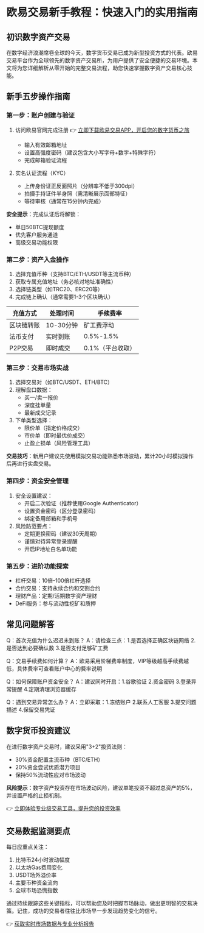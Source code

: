 # 欧易交易新手教程：快速入门的实用指南

## 初识数字资产交易
在数字经济浪潮席卷全球的今天，数字货币交易已成为新型投资方式的代表。欧易交易平台作为全球领先的数字资产交易所，为用户提供了安全便捷的交易环境。本文将为您详细解析从零开始的完整交易流程，助您快速掌握数字资产交易核心技能。

## 新手五步操作指南

### 第一步：账户创建与验证
1. 访问欧易官网完成注册
   👉 [立即下载欧易交易APP，开启您的数字货币之旅](https://bit.ly/okx_welcome)
   - 输入有效邮箱地址
   - 设置高强度密码（建议包含大小写字母+数字+特殊字符）
   - 完成邮箱验证流程

2. 实名认证流程（KYC）
   - 上传身份证正反面照片（分辨率不低于300dpi）
   - 拍摄手持证件半身照（需清晰展示面部特征）
   - 等待审核（通常在15分钟内完成）

**安全提示**：完成认证后将解锁：
- 单日50BTC提现额度
- 优先客户服务通道
- 高级交易功能权限

### 第二步：资产入金操作
1. 选择充值币种（支持BTC/ETH/USDT等主流币种）
2. 获取专属充值地址（务必核对地址准确性）
3. 选择链类型（如TRC20、ERC20等）
4. 完成链上确认（通常需要1-3个区块确认）

| 充值方式 | 处理时间 | 手续费率 |
|----------|----------|----------|
| 区块链转账 | 10-30分钟 | 矿工费浮动 |
| 法币支付 | 实时到账 | 0.5%-1.5% |
| P2P交易 | 即时成交 | 0.1%（平台收取） |

### 第三步：交易市场实战
1. 选择交易对（如BTC/USDT、ETH/BTC）
2. 理解盘口数据：
   - 买一/卖一报价
   - 深度挂单量
   - 最新成交记录
3. 下单类型选择：
   - 限价单（指定价格成交）
   - 市价单（即时最优价成交）
   - 止盈止损单（风险管理工具）

**交易技巧**：新用户建议先使用模拟交易功能熟悉市场波动，累计20小时模拟操作后再进行实盘交易。

### 第四步：资金安全管理
1. 安全设置建议：
   - 开启二次验证（推荐使用Google Authenticator）
   - 设置资金密码（区分登录密码）
   - 绑定备用邮箱和手机号
2. 风险防范要点：
   - 定期更换密码（建议30天周期）
   - 谨慎对待异常登录提醒
   - 开启IP地址白名单功能

### 第五步：进阶功能探索
- 杠杆交易：10倍-100倍杠杆选择
- 合约交易：支持永续合约和交割合约
- 理财产品：定期/活期数字资产理财
- DeFi服务：参与流动性挖矿和质押

## 常见问题解答

Q：首次充值为什么迟迟未到账？
A：请检查三点：1.是否选择正确区块链网络 2.是否达到必要确认数 3.是否支付足够矿工费

Q：交易手续费如何计算？
A：欧易采用阶梯费率制度，VIP等级越高手续费越低，具体费率可查看账户中心的费率说明

Q：如何保障账户资金安全？
A：建议同时开启：1.谷歌验证 2.资金密码 3.登录异常提醒 4.定期清理浏览器缓存

Q：遇到交易异常怎么办？
A：立即采取：1.冻结账户 2.联系人工客服 3.提交问题描述 4.保留交易凭证

## 数字货币投资建议
在进行数字资产交易时，建议采用"3+2"投资法则：
- 30%资金配置主流币种（BTC/ETH）
- 20%资金尝试优质潜力项目
- 保持50%流动性应对市场波动

**风险提示**：数字资产投资存在市场波动风险，建议单笔投资不超过总资产的5%，并设置严格的止损机制。

👉 [立即体验专业级交易工具，提升您的投资效率](https://bit.ly/okx_welcome)

## 交易数据监测要点
每日应重点关注：
1. 比特币24小时波动幅度
2. 以太坊Gas费用变化
3. USDT场外溢价率
4. 主要币种资金流向
5. 全球市场恐慌指数

通过持续跟踪这些关键指标，可以帮助您及时把握市场脉动，做出更明智的交易决策。记住，成功的交易者往往比市场早一步发现趋势变化的信号。

👉 [获取实时市场数据与专业分析报告](https://bit.ly/okx_welcome)